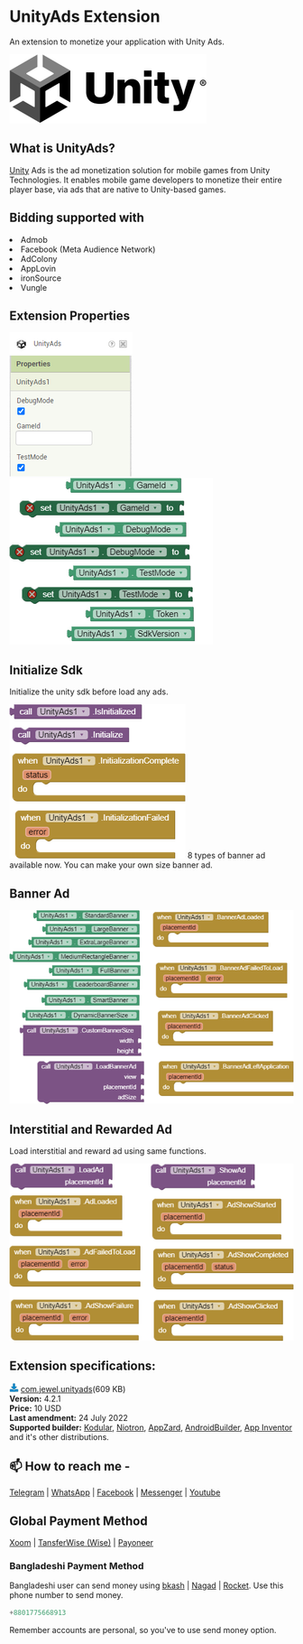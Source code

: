 # UnityAds Extension
An extension to monetize your application with Unity Ads.

<img src="https://github.com/jewelshkjony/UnityAds/raw/main/images/unity-cover.png"/>

## What is UnityAds?
<a href="https://unity.com/">Unity</a> Ads is the ad monetization solution for mobile games from Unity Technologies. It enables mobile game developers to monetize their entire player base, via ads that are native to Unity-based games.

## Bidding supported with
<li> Admob
<li> Facebook (Meta Audience Network)
<li> AdColony
<li> AppLovin
<li> ironSource
<li> Vungle

## Extension Properties
<img src="https://github.com/jewelshkjony/UnityAds/raw/main/images/aix.png"/>
<br/>
<img src="https://github.com/jewelshkjony/UnityAds/raw/main/images/property-1.png"/ >
<img src="https://github.com/jewelshkjony/UnityAds/raw/main/images/property-3.png"/ >

## Initialize Sdk
Initialize the unity sdk before load any ads.

<img src="https://github.com/jewelshkjony/UnityAds/raw/main/images/initialize.png"/>
8 types of banner ad available now. You can make your own size banner ad.

## Banner Ad

<img src="https://github.com/jewelshkjony/UnityAds/raw/main/images/banner.png"/>

## Interstitial and Rewarded Ad
Load interstitial and reward ad using same functions.

<img src="https://github.com/jewelshkjony/UnityAds/raw/main/images/ads.png"/>

## Extension specifications:
<img src="https://github.com/jewelshkjony/UnityAds/raw/main/images/download.png"/> <a href="https://t.me/jewelshkjony/">com.jewel.unityads</a>(609 KB) \
<b>Version:</b> 4.2.1\
<b>Price:</b> 10 USD\
<b>Last amendment:</b> 24 July 2022\
<b>Supported builder:</b> <a href="https://www.kodular.io/">Kodular</a>, <a href="https://niotron.com/">Niotron</a>, <a href="https://appzard.com/">AppZard</a>, <a href="https://androidbuilder.in/">AndroidBuilder</a>, <a href="http://ai2.appinventor.mit.edu/">App Inventor</a> and it's other distributions.


## 📫 How to reach me -

<a href="https://t.me/jewelshkjony">Telegram</a> | <a href="https://wa.me/8801775668913">WhatsApp</a> | <a href="https://fb.com/jewelshkjony">Facebook</a> | <a href="https://m.me/jewelshkjony">Messenger</a> | <a href="https://m.youtube.com/c/JewelShikderJony">Youtube</a>

## Global Payment Method
<a href="https://www.xoom.com/bangladesh/send-money">Xoom</a> | <a href="https://wise.com/">TansferWise (Wise)</a> | <a href="http://share.payoneer.com/nav/kJkLyppKLt-FTUg-P9xnUd76yT4iWQiym2irI42PLM7uQWXuVsWvSOABMvVykU5hbFiDGSULXNdI3-yRM7JVhA2">Payoneer</a>

### Bangladeshi Payment Method
Bangladeshi user can send money using <a href="https://bka.sh/next?c=signup&uuid=C1CC9JVT1">bkash</a> | <a href="https://play.google.com/store/apps/details?id=com.konasl.nagad">Nagad</a> | <a href="https://play.google.com/store/apps/details?id=com.dbbl.mbs.apps.main">Rocket</a>.
Use this phone number to send money.

````java
+8801775668913
````

Remember accounts are personal, so you've to use send money option.
